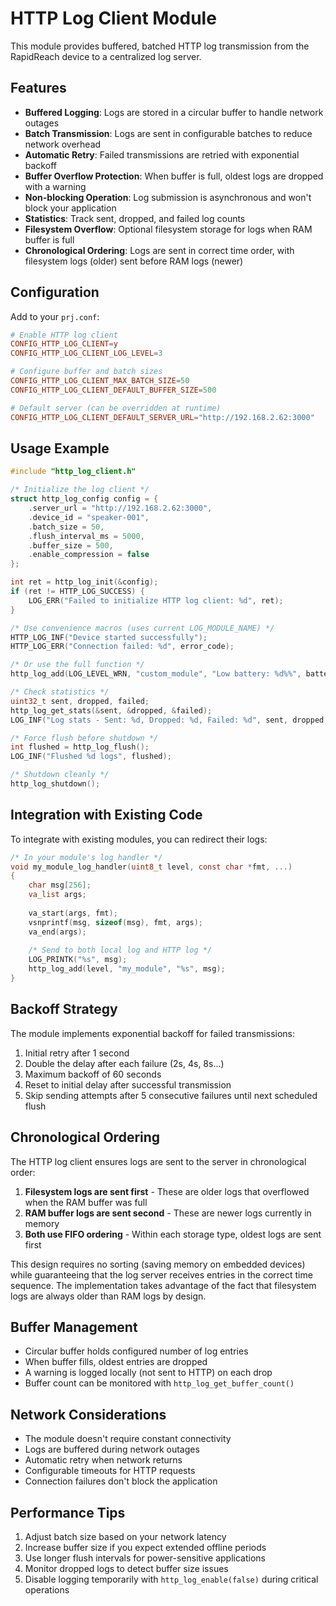 # HTTP Log Client Module

This module provides buffered, batched HTTP log transmission from the RapidReach device to a centralized log server.

## Features

- **Buffered Logging**: Logs are stored in a circular buffer to handle network outages
- **Batch Transmission**: Logs are sent in configurable batches to reduce network overhead
- **Automatic Retry**: Failed transmissions are retried with exponential backoff
- **Buffer Overflow Protection**: When buffer is full, oldest logs are dropped with a warning
- **Non-blocking Operation**: Log submission is asynchronous and won't block your application
- **Statistics**: Track sent, dropped, and failed log counts
- **Filesystem Overflow**: Optional filesystem storage for logs when RAM buffer is full
- **Chronological Ordering**: Logs are sent in correct time order, with filesystem logs (older) sent before RAM logs (newer)

## Configuration

Add to your `prj.conf`:

```conf
# Enable HTTP log client
CONFIG_HTTP_LOG_CLIENT=y
CONFIG_HTTP_LOG_CLIENT_LOG_LEVEL=3

# Configure buffer and batch sizes
CONFIG_HTTP_LOG_CLIENT_MAX_BATCH_SIZE=50
CONFIG_HTTP_LOG_CLIENT_DEFAULT_BUFFER_SIZE=500

# Default server (can be overridden at runtime)
CONFIG_HTTP_LOG_CLIENT_DEFAULT_SERVER_URL="http://192.168.2.62:3000"
```

## Usage Example

```c
#include "http_log_client.h"

/* Initialize the log client */
struct http_log_config config = {
    .server_url = "http://192.168.2.62:3000",
    .device_id = "speaker-001",
    .batch_size = 50,
    .flush_interval_ms = 5000,
    .buffer_size = 500,
    .enable_compression = false
};

int ret = http_log_init(&config);
if (ret != HTTP_LOG_SUCCESS) {
    LOG_ERR("Failed to initialize HTTP log client: %d", ret);
}

/* Use convenience macros (uses current LOG_MODULE_NAME) */
HTTP_LOG_INF("Device started successfully");
HTTP_LOG_ERR("Connection failed: %d", error_code);

/* Or use the full function */
http_log_add(LOG_LEVEL_WRN, "custom_module", "Low battery: %d%%", battery_level);

/* Check statistics */
uint32_t sent, dropped, failed;
http_log_get_stats(&sent, &dropped, &failed);
LOG_INF("Log stats - Sent: %d, Dropped: %d, Failed: %d", sent, dropped, failed);

/* Force flush before shutdown */
int flushed = http_log_flush();
LOG_INF("Flushed %d logs", flushed);

/* Shutdown cleanly */
http_log_shutdown();
```

## Integration with Existing Code

To integrate with existing modules, you can redirect their logs:

```c
/* In your module's log handler */
void my_module_log_handler(uint8_t level, const char *fmt, ...)
{
    char msg[256];
    va_list args;
    
    va_start(args, fmt);
    vsnprintf(msg, sizeof(msg), fmt, args);
    va_end(args);
    
    /* Send to both local log and HTTP log */
    LOG_PRINTK("%s", msg);
    http_log_add(level, "my_module", "%s", msg);
}
```

## Backoff Strategy

The module implements exponential backoff for failed transmissions:

1. Initial retry after 1 second
2. Double the delay after each failure (2s, 4s, 8s...)
3. Maximum backoff of 60 seconds
4. Reset to initial delay after successful transmission
5. Skip sending attempts after 5 consecutive failures until next scheduled flush

## Chronological Ordering

The HTTP log client ensures logs are sent to the server in chronological order:

1. **Filesystem logs are sent first** - These are older logs that overflowed when the RAM buffer was full
2. **RAM buffer logs are sent second** - These are newer logs currently in memory
3. **Both use FIFO ordering** - Within each storage type, oldest logs are sent first

This design requires no sorting (saving memory on embedded devices) while guaranteeing that the log server receives entries in the correct time sequence. The implementation takes advantage of the fact that filesystem logs are always older than RAM logs by design.

## Buffer Management

- Circular buffer holds configured number of log entries
- When buffer fills, oldest entries are dropped
- A warning is logged locally (not sent to HTTP) on each drop
- Buffer count can be monitored with `http_log_get_buffer_count()`

## Network Considerations

- The module doesn't require constant connectivity
- Logs are buffered during network outages
- Automatic retry when network returns
- Configurable timeouts for HTTP requests
- Connection failures don't block the application

## Performance Tips

1. Adjust batch size based on your network latency
2. Increase buffer size if you expect extended offline periods
3. Use longer flush intervals for power-sensitive applications
4. Monitor dropped logs to detect buffer size issues
5. Disable logging temporarily with `http_log_enable(false)` during critical operations
